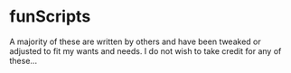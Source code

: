 # funScripts

A majority of these are written by others and have been tweaked or adjusted to fit my wants and needs. I do not wish to take credit for any of these...
